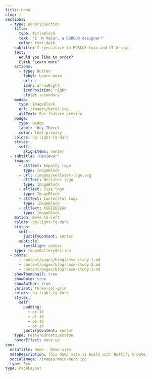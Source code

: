 ```yaml
---
title: Home
slug: /
sections:
  - type: GenericSection
    title:
      type: TitleBlock
      text: 'I''m Valor, a ROBLOX designer!'
      color: text-dark
    subtitle: I specialize in ROBLOX Logo and UI design.
    text: |
      Would you like to order?
      Click "Learn more"
    actions:
      - type: Button
        label: Learn more
        url: /
        icon: arrowRight
        iconPosition: right
        style: secondary
    media:
      type: ImageBlock
      url: /images/hero2.svg
      altText: Fun feature preview
    badge:
      type: Badge
      label: 'Hey There! '
      color: text-primary
    colors: bg-light-fg-dark
    styles:
      self:
        alignItems: center
  - subtitle: 'Reviews:'
    images:
      - altText: Empathy logo
        type: ImageBlock
      - url: /images/wellster-logo.svg
        altText: Wellster logo
        type: ImageBlock
      - altText: Vise logo
        type: ImageBlock
      - altText: Contentful logo
        type: ImageBlock
      - altText: tEEEEEEEAA
        type: ImageBlock
    motion: move-to-left
    colors: bg-light-fg-dark
    styles:
      self:
        justifyContent: center
      subtitle:
        textAlign: center
    type: ImageGallerySection
  - posts:
      - content/pages/blog/case-study-1.md
      - content/pages/blog/case-study-2.md
      - content/pages/blog/case-study-3.md
    showThumbnail: true
    showDate: true
    showAuthor: true
    variant: three-col-grid
    colors: bg-light-fg-dark
    styles:
      self:
        padding:
          - pt-16
          - pl-16
          - pb-16
          - pr-16
        justifyContent: center
    type: FeaturedPostsSection
    hoverEffect: move-up
seo:
  metaTitle: Home - Demo site
  metaDescription: This demo site is built with Netlify Create.
  socialImage: /images/main-hero.jpg
  type: Seo
type: PageLayout
---
```

